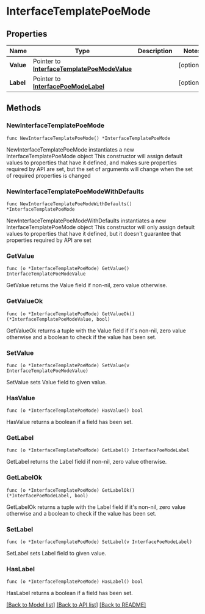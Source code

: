 # InterfaceTemplatePoeMode

## Properties

Name | Type | Description | Notes
------------ | ------------- | ------------- | -------------
**Value** | Pointer to [**InterfaceTemplatePoeModeValue**](InterfaceTemplatePoeModeValue.md) |  | [optional] 
**Label** | Pointer to [**InterfacePoeModeLabel**](InterfacePoeModeLabel.md) |  | [optional] 

## Methods

### NewInterfaceTemplatePoeMode

`func NewInterfaceTemplatePoeMode() *InterfaceTemplatePoeMode`

NewInterfaceTemplatePoeMode instantiates a new InterfaceTemplatePoeMode object
This constructor will assign default values to properties that have it defined,
and makes sure properties required by API are set, but the set of arguments
will change when the set of required properties is changed

### NewInterfaceTemplatePoeModeWithDefaults

`func NewInterfaceTemplatePoeModeWithDefaults() *InterfaceTemplatePoeMode`

NewInterfaceTemplatePoeModeWithDefaults instantiates a new InterfaceTemplatePoeMode object
This constructor will only assign default values to properties that have it defined,
but it doesn't guarantee that properties required by API are set

### GetValue

`func (o *InterfaceTemplatePoeMode) GetValue() InterfaceTemplatePoeModeValue`

GetValue returns the Value field if non-nil, zero value otherwise.

### GetValueOk

`func (o *InterfaceTemplatePoeMode) GetValueOk() (*InterfaceTemplatePoeModeValue, bool)`

GetValueOk returns a tuple with the Value field if it's non-nil, zero value otherwise
and a boolean to check if the value has been set.

### SetValue

`func (o *InterfaceTemplatePoeMode) SetValue(v InterfaceTemplatePoeModeValue)`

SetValue sets Value field to given value.

### HasValue

`func (o *InterfaceTemplatePoeMode) HasValue() bool`

HasValue returns a boolean if a field has been set.

### GetLabel

`func (o *InterfaceTemplatePoeMode) GetLabel() InterfacePoeModeLabel`

GetLabel returns the Label field if non-nil, zero value otherwise.

### GetLabelOk

`func (o *InterfaceTemplatePoeMode) GetLabelOk() (*InterfacePoeModeLabel, bool)`

GetLabelOk returns a tuple with the Label field if it's non-nil, zero value otherwise
and a boolean to check if the value has been set.

### SetLabel

`func (o *InterfaceTemplatePoeMode) SetLabel(v InterfacePoeModeLabel)`

SetLabel sets Label field to given value.

### HasLabel

`func (o *InterfaceTemplatePoeMode) HasLabel() bool`

HasLabel returns a boolean if a field has been set.


[[Back to Model list]](../README.md#documentation-for-models) [[Back to API list]](../README.md#documentation-for-api-endpoints) [[Back to README]](../README.md)



